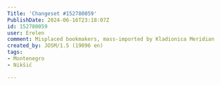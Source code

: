 ```yaml
---
Title: 'Changeset #152780059'
PublishDate: 2024-06-16T23:18:07Z
id: 152780059
user: Erelen
comment: Misplaced bookmakers, mass-imported by Kladionica Meridian
created_by: JOSM/1.5 (19096 en)
tags:
- Montenegro
- Nikšić

---
```

